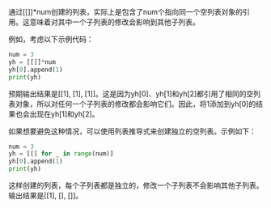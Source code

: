 通过[[]]*num创建的列表，实际上是包含了num个指向同一个空列表对象的引用。这意味着对其中一个子列表的修改会影响到其他子列表。

例如，考虑以下示例代码：

```python
num = 3
yh = [[]]*num
yh[0].append(1)
print(yh)
```

预期输出结果是[[1], [1], [1]]。这是因为yh[0]、yh[1]和yh[2]都引用了相同的空列表对象，所以对任何一个子列表的修改都会影响它们。因此，将1添加到yh[0]的结果也会出现在yh[1]和yh[2]。

如果想要避免这种情况，可以使用列表推导式来创建独立的空列表。示例如下：

```python
num = 3
yh = [[] for _ in range(num)]
yh[0].append(1)
print(yh)
```

这样创建的列表，每个子列表都是独立的，修改一个子列表不会影响其他子列表。输出结果是[[1], [], []]。